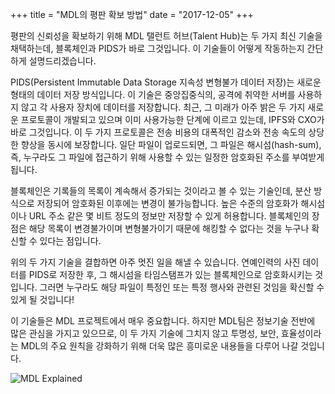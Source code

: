+++
title = "MDL의 평판 확보 방법"
date = "2017-12-05"
+++

평판의 신뢰성을 확보하기 위해 MDL 탤런트 허브(Talent Hub)는 두 가지 최신 기술을 채택하는데, 블록체인과 PIDS가 바로 그것입니다. 이 기술들이 어떻게 작동하는지 간단하게 설명드리겠습니다.

PIDS(Persistent Immutable Data Storage 지속성 변형불가 데이터 저장)는 새로운 형태의 데이터 저장 방식입니다. 이 기술은 중앙집중식의, 공격에 취약한 서버를 사용하지 않고 각 사용자 장치에 데이터를 저장합니다. 최근, 그 미래가 아주 밝은 두 가지 새로운 프로토콜이 개발되고 있으며 이미 사용가능한 단계에 이르고 있는데, IPFS와 CXO가 바로 그것입니다. 이 두 가지 프로토콜은 전송 비용의 대폭적인 감소와 전송 속도의 상당한 향상을 동시에 보장합니다. 일단 파일이 업로드되면, 그 파일은 해시섬(hash-sum), 즉, 누구라도 그 파일에 접근하기 위해 사용할 수 있는 일정한 암호화된 주소를 부여받게 됩니다.

블록체인은 기록들의 목록이 계속해서 증가되는 것이라고 볼 수 있는 기술인데, 분산 방식으로 저장되어 암호화된 이후에는 변경이 불가능합니다. 높은 수준의 암호화가 해시섬이나 URL 주소 같은 몇 비트 정도의 정보만 저장할 수 있게 허용합니다. 블록체인의 장점은 해당 목록이 변경불가이며 변형불가이기 때문에 해킹할 수 없다는 것을 누구나 확신할 수 있다는 점입니다.

위의 두 가지 기술을 결합하면 아주 멋진 일을 해낼 수 있습니다. 연예인력의 사진 데이터를 PIDS로 저장한 후, 그 해시섬을 타임스탬프가 있는 블록체인으로 암호화시키는 것입니다. 그러면 누구라도 해당 파일이 특정인 또는 특정 행사와 관련된 것임을 확신할 수 있게 될 것입니다!

이 기술들은 MDL 프로젝트에서 매우 중요합니다. 하지만 MDL팀은 정보기술 전반에 많은 관심을 가지고 있으므로, 이 두 가지 기술에 그치지 않고 투명성, 보안, 효율성이라는 MDL의 주요 원칙을 강화하기 위해 더욱 많은 흥미로운 내용들을 다루어 나갈 것입니다.

![MDL Explained](https://gateway.ipfs.io/ipfs/QmVqUgtsLLuUmLfEJSpejr36LFmSpnGsBLVKVj28tCkege/MDL%20Explained.jpg)
